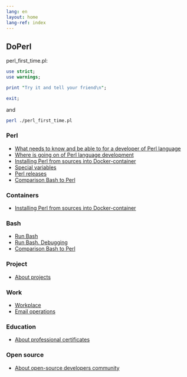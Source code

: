 ```yaml
---
lang: en
layout: home
lang-ref: index
---
```


## DoPerl

perl_first_time.pl:

```perl
use strict;
use warnings;

print "Try it and tell your friend\n";

exit;
```
and

```bash
perl ./perl_first_time.pl
```

### Perl

* [What needs to know and be able to for a developer of Perl language](/doperl/en/core/requirements)
* [Where is going on of Perl language development](/doperl/en/core/repo)
* [Installing Perl from sources into Docker-container](/doperl/en/core/docker)
* [Special variables](/doperl/en/perl/specialvar)
* [Perl releases](/doperl/en/perl/releases)
* [Comparison Bash to Perl](/doperl/en/comparison/bash)

### Containers

* [Installing Perl from sources into Docker-container](/doperl/en/core/docker)

### Bash

* [Run Bash](/doperl/en/bash/run_bash)
* [Run Bash. Debugging](/doperl/en/bash/run_bash_practice)
* [Comparison Bash to Perl](/doperl/en/comparison/bash)

### Project

* [About projects](/doperl/en/work/project)

### Work

* [Workplace](/doperl/en/work/where)
* [Email operations](/doperl/en/work/email)

### Education

* [About professional certificates](/doperl/en/work/certificate)

### Open source

* [About open-source developers community](/doperl/en/opensource/community)
